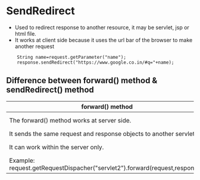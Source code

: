 
# SendRedirect

* Used to redirect response to another resource, it may be servlet, jsp or html file.
* It works at client side because it uses the url bar of the browser to make another request
```
    String name=request.getParameter("name");
    response.sendRedirect("https://www.google.co.in/#q="+name);
```
## Difference between forward() method & sendRedirect() method 

forward() method  | sendRedirect() method
------------- | -------------
The forward() method works at server side.  | The sendRedirect() method works at client side.
It sends the same request and response objects to another servlet.  | It always sends a new request.
It can work within the server only. | It can be used within and outside the server.
Example: request.getRequestDispacher("servlet2").forward(request,response); | Example: response.sendRedirect("servlet2");
